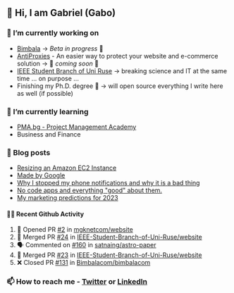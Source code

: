 ## 👋 Hi, I am Gabriel (Gabo)

### 🔭 I’m currently working on
- [Bimbala](https://bimbala.com/) -> *Beta in progress* 🚀
- [AntiProxies](https://antiproxies.com/) - An easier way to protect your website and e-commerce solution -> 🚀 *coming soon* 🚀
- [IEEE Student Branch of Uni Ruse](https://github.com/IEEE-Student-Branch-of-Uni-Ruse) -> breaking science and IT at the same time ... on purpose ...
- Finishing my Ph.D. degree 🤔 -> will open source everything I write here as well (if possible)

### 🌱 I’m currently learning
- [PMA.bg - Project Management Academy](https://pma.bg/)
- Business and Finance

### 📖 Blog posts
<!-- BLOG-POST-LIST:START -->
- [Resizing an Amazon EC2 Instance](https://mrgkanev.eu/posts/resizing-an-amazon-ec2-instance/)
- [Made by Google](https://mrgkanev.eu/posts/made-by-google/)
- [Why I stopped my phone notifications and why it is a bad thing](https://mrgkanev.eu/posts/why-i-stopped-my-phone-notifications/)
- [No code apps and everything &quot;good&quot; about them.](https://mrgkanev.eu/posts/no-code-apps-and-everything-good-about-them/)
- [My marketing predictions for 2023](https://mrgkanev.eu/posts/my-marketing-predictions-for-2023/)
<!-- BLOG-POST-LIST:END -->

#### 🧑‍💻 Recent Github Activity

<!--START_SECTION:activity-->
1. 💪 Opened PR [#2](https://github.com/mgknetcom/website/pull/2) in [mgknetcom/website](https://github.com/mgknetcom/website)
2. 🎉 Merged PR [#24](https://github.com/IEEE-Student-Branch-of-Uni-Ruse/website/pull/24) in [IEEE-Student-Branch-of-Uni-Ruse/website](https://github.com/IEEE-Student-Branch-of-Uni-Ruse/website)
3. 🗣 Commented on [#160](https://github.com/satnaing/astro-paper/pull/160#issuecomment-1778976604) in [satnaing/astro-paper](https://github.com/satnaing/astro-paper)
4. 🎉 Merged PR [#23](https://github.com/IEEE-Student-Branch-of-Uni-Ruse/website/pull/23) in [IEEE-Student-Branch-of-Uni-Ruse/website](https://github.com/IEEE-Student-Branch-of-Uni-Ruse/website)
5. ❌ Closed PR [#131](https://github.com/Bimbalacom/bimbalacom/pull/131) in [Bimbalacom/bimbalacom](https://github.com/Bimbalacom/bimbalacom)
<!--END_SECTION:activity-->


### 📫 How to reach me - [Twitter](https://twitter.com/mrgkanev) or [LinkedIn](https://www.linkedin.com/in/mrgkanev) 
